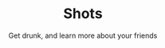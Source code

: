 ---
title: Shots
subtitle: Get drunk, and learn more about your friends

action:
  main:
    text: Download
    url: /#download
  secondary:
    text: Features
    url: /#features

mainImage: main.png

features:
  title: Features
  list:
    # - text: 
    #   description:
    #   image: 

download:
  title: Download
  android:
    image: badges/google_play.png
    url: https://play.google.com/store/apps/details?id=com.themindstorm.nextbussg
  ios:
    image: badges/appstore.png
    url: https://apps.apple.com/my/app/nextbus-sg/id1509167028
---